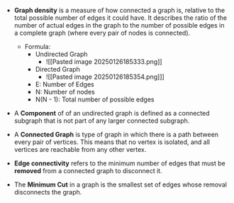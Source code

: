 - **Graph density** is a measure of how connected a graph is, relative to the total possible number of edges it could have. It describes the ratio of the number of actual edges in the graph to the number of possible edges in a complete graph (where every pair of nodes is connected).
	- Formula:
		- Undirected Graph
			- ![[Pasted image 20250126185333.png]]
		- Directed Graph
			- ![[Pasted image 20250126185354.png]]]
		- E: Number of Edges
		- N: Number of nodes
		- N(N - 1): Total number of possible edges

- A **Component** of of an undirected graph is defined as a connected subgraph that is not part of any larger connected subgraph.

- A **Connected Graph** is type of graph in which there is a path between every pair of vertices. This means that no vertex is isolated, and all vertices are reachable from any other vertex.

- **Edge connectivity** refers to the minimum number of edges that must be **removed** from a connected graph to disconnect it. 

- The **Minimum Cut** in a graph is the smallest set of edges whose removal disconnects the graph.